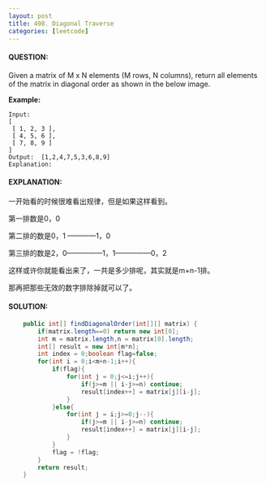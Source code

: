 ```yaml
---
layout: post
title: 498. Diagonal Traverse
categories: [leetcode]
---
```


#### QUESTION:

Given a matrix of M x N elements (M rows, N columns), return all elements of the matrix in diagonal order as shown in the below image.

**Example:**

```
Input:
[
 [ 1, 2, 3 ],
 [ 4, 5, 6 ],
 [ 7, 8, 9 ]
]
Output:  [1,2,4,7,5,3,6,8,9]
Explanation:

```

#### EXPLANATION:

一开始看的时候很难看出规律，但是如果这样看到。

第一排数是0，0

第二排的数是0，1 ————1，0

第三排的数是2，0—————1，1—————0，2

这样或许你就能看出来了，一共是多少排呢，其实就是m+n-1排。

那再把那些无效的数字排除掉就可以了。

#### SOLUTION:

```JAVA
    public int[] findDiagonalOrder(int[][] matrix) {
        if(matrix.length==0) return new int[0];
        int m = matrix.length,n = matrix[0].length;
        int[] result = new int[m*n];
        int index = 0;boolean flag=false;
        for(int i = 0;i<m+n-1;i++){
            if(flag){
                for(int j = 0;j<=i;j++){
                    if(j>=m || i-j>=n) continue;
                    result[index++] = matrix[j][i-j];
                }
            }else{
                for(int j = i;j>=0;j--){
                    if(j>=m || i-j>=n) continue;
                    result[index++] = matrix[j][i-j];
                }
            }
            flag = !flag;
        }
        return result;
    }
```


